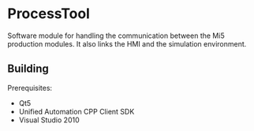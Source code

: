 # ProcessTool
Software module for handling the communication between the Mi5 production modules. It also links the HMI and the simulation environment.

## Building
Prerequisites:
* Qt5
* Unified Automation CPP Client SDK
* Visual Studio 2010
